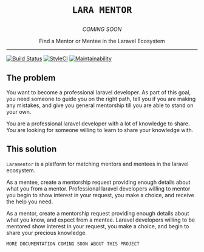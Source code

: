 <div align="center">
<h1><pre><code>LARA MENTOR</code></pre></h1>
<i>COMING SOON</i>
<p>Find a Mentor or Mentee in the Laravel Ecosystem</p>
</div>

<hr />

[![Build Status](https://travis-ci.org/bahdcoder/laramentor.svg?branch=master)](https://travis-ci.org/bahdcoder/laramentor)
[![StyleCI](https://github.styleci.io/repos/138019410/shield?branch=master)](https://github.styleci.io/repos/138019410)
[![Maintainability](https://api.codeclimate.com/v1/badges/6afc2491eb59444f2322/maintainability)](https://codeclimate.com/github/bahdcoder/laramentor/maintainability)

## The problem

You want to become a professional laravel developer. As part of this goal, you need someone to guide you on the right path, tell you if you are making any mistakes, and give you general mentorship till you are able to stand on your own.

You are a professional laravel developer with a lot of knowledge to share. You are looking for someone willing to learn to share your knowledge with.

## This solution

`Laramentor` is a platform for matching mentors and mentees in the laravel ecosystem. 

As a mentee, create a mentorship request providing enough details about what you from a mentor. Professional laravel developers willing to mentor you begin to show interest in your request, you make a choice, and receive the help you need.

As a mentor, create a mentorship request providing enough details about what you know, and expect from a mentee. Laravel developers willing to be mentored show interest in your request, you make a choice, and begin to share your precious knowledge.

`MORE DOCUMENTATION COMING SOON ABOUT THIS PROJECT`

